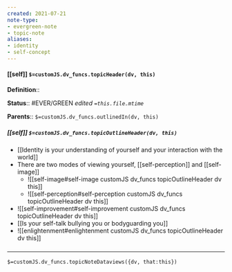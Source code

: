 ```yaml
---
created: 2021-07-21
note-type: 
- evergreen-note
- topic-note
aliases:
- identity
- self-concept
---
```


#### [[self]] `$=customJS.dv_funcs.topicHeader(dv, this)`


**Definition**::

**Status**:: #EVER/GREEN 
*edited `=this.file.mtime`*

**Parents**:: 
`$=customJS.dv_funcs.outlinedIn(dv, this)`

##### [[self]] `$=customJS.dv_funcs.topicOutlineHeader(dv, this)`
- [[Identity is your understanding of yourself and your interaction with the world]]
- There are two modes of viewing yourself, [[self-perception]] and [[self-image]]
	- ![[self-image#self-image customJS dv_funcs topicOutlineHeader dv this]]
	- ![[self-perception#self-perception customJS dv_funcs topicOutlineHeader dv this]]
- ![[self-improvement#self-improvement customJS dv_funcs topicOutlineHeader dv this]]
- [[Is your self-talk bullying you or bodyguarding you]]
- ![[enlightenment#enlightenment customJS dv_funcs topicOutlineHeader dv this]]

### <hr class="dataviews"/>

`$=customJS.dv_funcs.topicNoteDataviews({dv, that:this})`